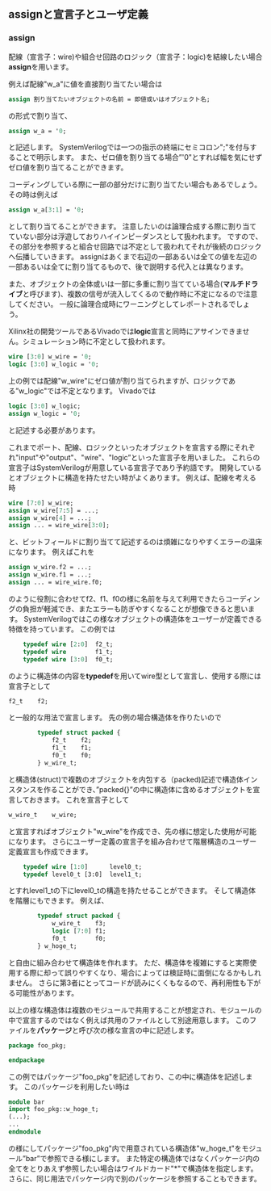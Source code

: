 ## assignと宣言子とユーザ定義

### assign
配線（宣言子：wire)や組合せ回路のロジック（宣言子：logic)を結線したい場合**assign**を用います。

例えば配線"w_a"に値を直接割り当てたい場合は

```systemverilog
assign 割り当てたいオブジェクトの名前 = 即値或いはオブジェクト名;
```

の形式で割り当て、

```systemverilog
assign w_a = '0;
```

と記述します。
SystemVerilogでは一つの指示の終端にセミコロン";"を付与することで明示します。
また、ゼロ値を割り当てる場合”'0"とすれば幅を気にせずゼロ値を割り当てることができます。

コーディングしている際に一部の部分だけに割り当てたい場合もあるでしょう。
その時は例えば

```systemverilog
assign w_a[3:1] = '0;
```

として割り当てることができます。
注意したいのは論理合成する際に割り当てていない部分は浮遊しておりハイインピーダンスとして扱われます。
ですので、その部分を参照すると組合せ回路では不定として扱われてそれが後続のロジックへ伝播していきます。
assignはあくまで右辺の一部あるいは全ての値を左辺の一部あるいは全てに割り当てるもので、後で説明する代入とは異なります。

また、オブジェクトの全体或いは一部に多重に割り当てている場合(**マルチドライブ**と呼びます)、複数の信号が流入してくるので動作時に不定になるので注意してください。
一般に論理合成時にワーニングとしてレポートされるでしょう。

Xilinx社の開発ツールであるVivadoでは**logic**宣言と同時にアサインできません。シミュレーション時に不定として扱われます。

```systemverilog
wire [3:0] w_wire = '0;
logic [3:0] w_logic = '0;
```

上の例では配線"w_wire"にゼロ値が割り当てられますが、ロジックである”w_logic"では不定となります。
Vivadoでは

```systemverilog
logic [3:0] w_logic;
assign w_logic = '0;
```

と記述する必要があります。

これまでポート、配線、ロジックといったオブジェクトを宣言する際にそれぞれ"input"や"output"、"wire"、"logic”といった宣言子を用いました。
これらの宣言子はSystemVerilogが用意している宣言子であり予約語です。
開発しているとオブジェクトに構造を持たせたい時がよくあります。
例えば、配線を考える時

```systemverilog
wire [7:0] w_wire;
assign w_wire[7:5] = ...;
assign w_wire[4] = ...;
assign ... = wire_wire[3:0];
```

と、ビットフィールドに割り当てて記述するのは煩雑になりやすくエラーの温床になります。
例えばこれを

```systemverilog
assign w_wire.f2 = ...;
assign w_wire.f1 = ...;
assign ... = wire_wire.f0;
```

のように役割に合わせてf2、f1、f0の様に名前を与えて利用できたらコーディングの負担が軽減でき、またエラーも防ぎやすくなることが想像できると思います。
SystemVerilogではこの様なオブジェクトの構造体をユーザーが定義できる特徴を持っています。
この例では

```systemverilog
	typedef wire [2:0]  f2_t;
	typedef wire        f1_t;
	typedef wire [3:0]  f0_t;
```

のように構造体の内容を**typedef**を用いてwire型として宣言し、使用する際には宣言子として

```systemverilog
f2_t    f2;
```

と一般的な用法で宣言します。
先の例の場合構造体を作りたいので

```systemverilog
		typedef struct packed {
			f2_t	f2;
			f1_t	f1;
			f0_t    f0;
		} w_wire_t;
```

と構造体(struct)で複数のオブジェクトを内包する（packed)記述で構造体インスタンスを作ることができ、”packed{}”の中に構造体に含めるオブジェクトを宣言しておきます。
これを宣言子として

```systemverilog
w_wire_t    w_wire;
```

と宣言すればオブジェクト"w_wire"を作成でき、先の様に想定した使用が可能になります。
さらにユーザー定義の宣言子を組み合わせて階層構造のユーザー定義宣言も作成できます。

```systemverilog
	typedef wire [1:0]      level0_t;
    typedef level0_t [3:0]  level1_t;
```

とすれlevel1_tの下にlevel0_tの構造を持たせることができます。
そして構造体を階層にもできます。
例えば、

```systemverilog
		typedef struct packed {
			w_wire_t    f3;
			logic [7:0]	f1;
			f0_t        f0;
		} w_hoge_t;
```

と自由に組み合わせて構造体を作れます。
ただ、構造体を複雑にすると実際使用する際に却って誤りやすくなり、場合によっては検証時に面倒になるかもしれません。
さらに第3者にとってコードが読みにくくもなるので、再利用性も下がる可能性があります。

以上の様な構造体は複数のモジュールで共用することが想定され、モジュールの中で宣言するのではなく例えば共用のファイルとして別途用意します。
このファイルを**パッケージ**と呼び次の様な宣言の中に記述します。


```systemverilog
package foo_pkg;

endpackage
```

この例ではパッケージ"foo_pkg"を記述しており、この中に構造体を記述します。
このパッケージを利用したい時は

```systemverilog
module bar
import foo_pkg::w_hoge_t;
(...);
...
endmodule
```

の様にしてパッケージ"foo_pkg"内で用意されている構造体"w_hoge_t"をモジュール”bar”で参照できる様にします。
また特定の構造体ではなくパッケージ内の全てをとりあえず参照したい場合はワイルドカード"*"で構造体を指定します。
さらに、同じ用法でパッケージ内で別のパッケージを参照することもできます。